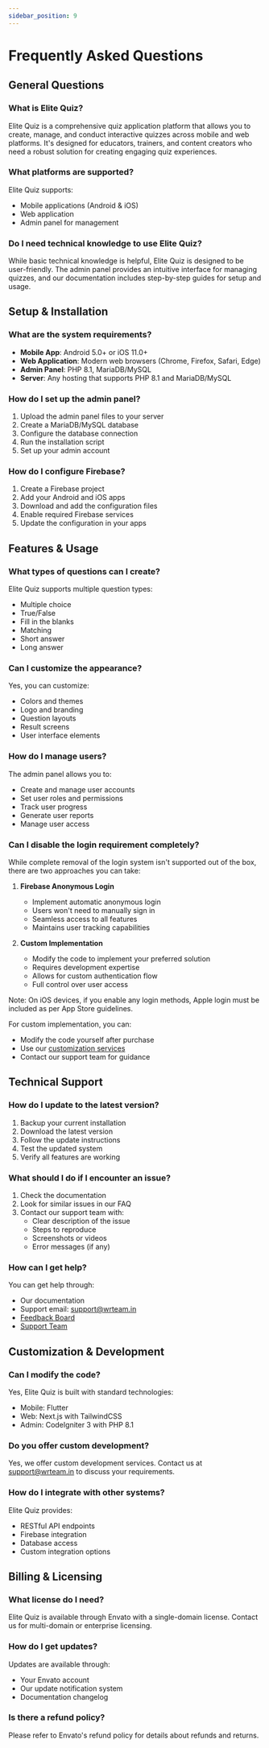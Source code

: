```yaml
---
sidebar_position: 9
---
```


# Frequently Asked Questions

## General Questions

### What is Elite Quiz?
Elite Quiz is a comprehensive quiz application platform that allows you to create, manage, and conduct interactive quizzes across mobile and web platforms. It's designed for educators, trainers, and content creators who need a robust solution for creating engaging quiz experiences.

### What platforms are supported?
Elite Quiz supports:
- Mobile applications (Android & iOS)
- Web application
- Admin panel for management

### Do I need technical knowledge to use Elite Quiz?
While basic technical knowledge is helpful, Elite Quiz is designed to be user-friendly. The admin panel provides an intuitive interface for managing quizzes, and our documentation includes step-by-step guides for setup and usage.

## Setup & Installation

### What are the system requirements?
- **Mobile App**: Android 5.0+ or iOS 11.0+
- **Web Application**: Modern web browsers (Chrome, Firefox, Safari, Edge)
- **Admin Panel**: PHP 8.1, MariaDB/MySQL
- **Server**: Any hosting that supports PHP 8.1 and MariaDB/MySQL

### How do I set up the admin panel?
1. Upload the admin panel files to your server
2. Create a MariaDB/MySQL database
3. Configure the database connection
4. Run the installation script
5. Set up your admin account

### How do I configure Firebase?
1. Create a Firebase project
2. Add your Android and iOS apps
3. Download and add the configuration files
4. Enable required Firebase services
5. Update the configuration in your apps

## Features & Usage

### What types of questions can I create?
Elite Quiz supports multiple question types:
- Multiple choice
- True/False
- Fill in the blanks
- Matching
- Short answer
- Long answer

### Can I customize the appearance?
Yes, you can customize:
- Colors and themes
- Logo and branding
- Question layouts
- Result screens
- User interface elements

### How do I manage users?
The admin panel allows you to:
- Create and manage user accounts
- Set user roles and permissions
- Track user progress
- Generate user reports
- Manage user access

### Can I disable the login requirement completely?
While complete removal of the login system isn't supported out of the box, there are two approaches you can take:

1. **Firebase Anonymous Login**
   - Implement automatic anonymous login
   - Users won't need to manually sign in
   - Seamless access to all features
   - Maintains user tracking capabilities

2. **Custom Implementation**
   - Modify the code to implement your preferred solution
   - Requires development expertise
   - Allows for custom authentication flow
   - Full control over user access

Note: On iOS devices, if you enable any login methods, Apple login must be included as per App Store guidelines.

For custom implementation, you can:
- Modify the code yourself after purchase
- Use our [customization services](https://www.wrteam.in/services/customization)
- Contact our support team for guidance

## Technical Support

### How do I update to the latest version?
1. Backup your current installation
2. Download the latest version
3. Follow the update instructions
4. Test the updated system
5. Verify all features are working

### What should I do if I encounter an issue?
1. Check the documentation
2. Look for similar issues in our FAQ
3. Contact our support team with:
   - Clear description of the issue
   - Steps to reproduce
   - Screenshots or videos
   - Error messages (if any)

### How can I get help?
You can get help through:
- Our documentation
- Support email: support@wrteam.in
- [Feedback Board](https://elitequiz.canny.io/)
- [Support Team](/docs/support)

## Customization & Development

### Can I modify the code?
Yes, Elite Quiz is built with standard technologies:
- Mobile: Flutter
- Web: Next.js with TailwindCSS
- Admin: CodeIgniter 3 with PHP 8.1

### Do you offer custom development?
Yes, we offer custom development services. Contact us at support@wrteam.in to discuss your requirements.

### How do I integrate with other systems?
Elite Quiz provides:
- RESTful API endpoints
- Firebase integration
- Database access
- Custom integration options

## Billing & Licensing

### What license do I need?
Elite Quiz is available through Envato with a single-domain license. Contact us for multi-domain or enterprise licensing.

### How do I get updates?
Updates are available through:
- Your Envato account
- Our update notification system
- Documentation changelog

### Is there a refund policy?
Please refer to Envato's refund policy for details about refunds and returns.